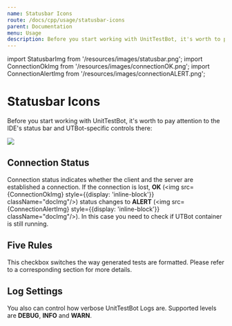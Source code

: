 ```yaml
---
name: Statusbar Icons
route: /docs/cpp/usage/statusbar-icons
parent: Documentation
menu: Usage
description: Before you start working with UnitTestBot, it's worth to pay attention on the IDE's status bar and UTBot-specific controls.
---
```


import StatusbarImg from '/resources/images/statusbar.png';
import ConnectionOkImg from '/resources/images/connectionOK.png';
import ConnectionAlertImg from '/resources/images/connectionALERT.png';

# Statusbar Icons

Before you start working with UnitTestBot, it's worth to pay attention to the IDE's status bar and UTBot-specific controls there:

<img src={StatusbarImg} className="docImg"/>


## Connection Status
Connection status indicates whether the client and the server are established a connection. 
If the connection is lost, **OK** (<img src={ConnectionOkImg} style={{display: 'inline-block'}} className="docImg"/>) status changes to **ALERT** (<img src={ConnectionAlertImg} style={{display: 'inline-block'}} className="docImg"/>).
In this case you need to check if UTBot container is still running.

## Five Rules
This checkbox switches the way generated tests are formatted. Please refer to a corresponding section for more details.

## Log Settings
You also can control how verbose UnitTestBot Logs are. Supported levels are **DEBUG**, **INFO** and **WARN**.